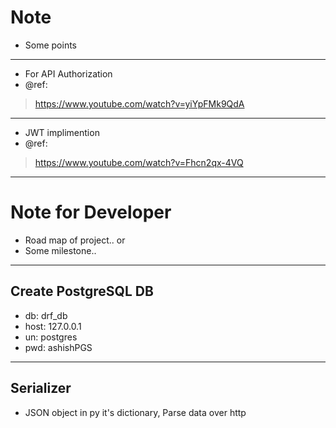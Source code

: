 # Note

- Some points


---
- For API Authorization
- @ref: 
>https://www.youtube.com/watch?v=yiYpFMk9QdA


---
- JWT implimention
- @ref:
>https://www.youtube.com/watch?v=Fhcn2qx-4VQ


---
# Note for Developer

- Road map of project.. or
- Some milestone..


---
## Create PostgreSQL DB
- db: drf_db
- host: 127.0.0.1
- un: postgres
- pwd: ashishPGS 


---
## Serializer 
- JSON object in py it's dictionary, Parse data over http
 
